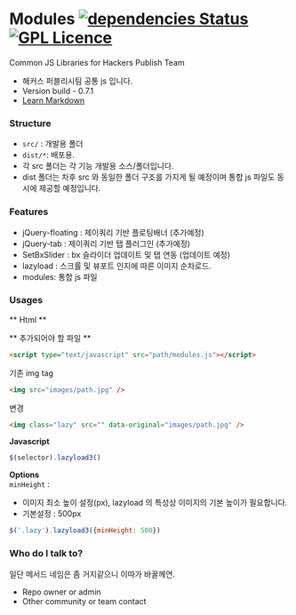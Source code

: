 # Modules  [![dependencies Status](https://david-dm.org/boennemann/badges/status.svg)](https://david-dm.org/boennemann/badges) [![GPL Licence](https://badges.frapsoft.com/os/gpl/gpl.svg?v=103)](https://opensource.org/licenses/GPL-3.0/)

Common JS Libraries for Hackers Publish Team  

* 해커스 퍼블리시팀 공통 js 입니다.
* Version build - 0.7.1
* [Learn Markdown](https://bitbucket.org/tutorials/markdowndemo)

### Structure ###
* `src/`  : 개발용 폴더
* `dist/*`: 배포용.
* 각 src 폴더는 각 기능 개발용 소스/폴더입니다.  
* dist 폴더는 차후 src 와 동일한 폴더 구조를 가지게 될 예정이며 통합 js 파일도 동시에 제공할 예정입니다.  

### Features ###  
* jQuery-floating : 제이쿼리 기반 플로팅배너 (추가예정)
* jQuery-tab      : 제이쿼리 기반 탭 플러그인 (추가예정)  
* SetBxSlider     : bx 슬라이더 업데이트 및 탭 연동 (업데이트 예정)
* lazyload : 스크률 및 뷰포트 인지에 따른 이미지 순차로드. 
* modules: 통합 js 파일

### Usages ###
 ** Html **  
   
** 추가되어야 할 파일 **  
```html
<script type="text/javascript" src="path/modules.js"></script>
```
기존 img tag  
```html
<img src="images/path.jpg" />
```
변경
```html
<img class="lazy" src="" data-original="images/path.jpg" />
```
**Javascript**  
```js
$(selector).lazyload3()
```
**Options**  
`minHeight` :   
* 이미지 최소 높이 설정(px), lazyload 의 특성상 이미지의 기본 높이가 필요합니다.  
* 기본설정 : 500px
    
```js
$('.lazy').lazyload3({minHeight: 500})
```

### Who do I talk to? ###
일단 메서드 네임은 좀 거지같으니 이따가 바꿀께연.  
* Repo owner or admin
* Other community or team contact